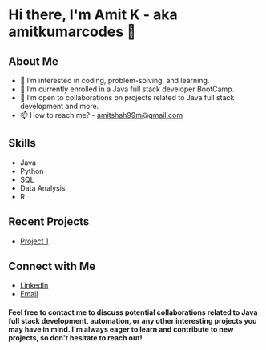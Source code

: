 # Hi there, I'm Amit K - aka amitkumarcodes 👋

## About Me
- 👀 I’m interested in coding, problem-solving, and learning.
- 🌱 I’m currently enrolled in a Java full stack developer BootCamp.
- 💞️ I’m open to collaborations on projects related to Java full stack development and more.
- 📫 How to reach me? - amitshah99m@gmail.com

## Skills
- Java
- Python
- SQL
- Data Analysis
- R

## Recent Projects
- [Project 1](https://github.com/amitkumarcodes/SimpliLearn_Project1)


## Connect with Me
- [LinkedIn](https://www.linkedin.com/in/amit-kumar-shah/)
- [Email](amitshah99m@gmail.com)

#### Feel free to contact me to discuss potential collaborations related to Java full stack development, automation, or any other interesting projects you may have in mind. I'm always eager to learn and contribute to new projects, so don't hesitate to reach out!
